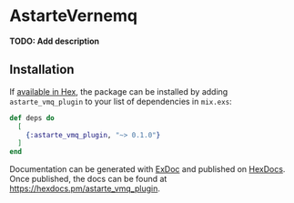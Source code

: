 # AstarteVernemq

**TODO: Add description**

## Installation

If [available in Hex](https://hex.pm/docs/publish), the package can be installed
by adding `astarte_vmq_plugin` to your list of dependencies in `mix.exs`:

```elixir
def deps do
  [
    {:astarte_vmq_plugin, "~> 0.1.0"}
  ]
end
```

Documentation can be generated with [ExDoc](https://github.com/elixir-lang/ex_doc)
and published on [HexDocs](https://hexdocs.pm). Once published, the docs can
be found at <https://hexdocs.pm/astarte_vmq_plugin>.

